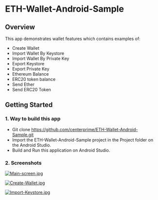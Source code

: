 # ETH-Wallet-Android-Sample

## Overview 

This app demonstrates wallet features which contains examples of: 
  - Create Wallet
  - Import Wallet By Keystore
  - Import Wallet By Private Key
  - Export Keystore
  - Export Private Key
  - Ethereum Balance
  - ERC20 token balance
  - Send Ether
  - Send ERC20 Token

## Getting Started 

### 1. Way to build this app 
- Git clone https://github.com/centerprime/ETH-Wallet-Android-Sample.git 
- Import the ETH-Wallet-Android-Sample project in the Project folder on the Android Studio.
- Build and Run this application on Android Studio. 

### 2. Screenshots
[![Main-screen.jpg](https://i.postimg.cc/VsFJF0jN/Main-screen.jpg)](https://postimg.cc/F17FrRCt)

[![Create-Wallet.jpg](https://i.postimg.cc/L50RbS9x/Create-Wallet.jpg)](https://postimg.cc/YLgJvJmF)

[![Import-Keystore.jpg](https://i.postimg.cc/mkrBjksc/Import-Keystore.jpg)](https://postimg.cc/k6L0XnD9)
